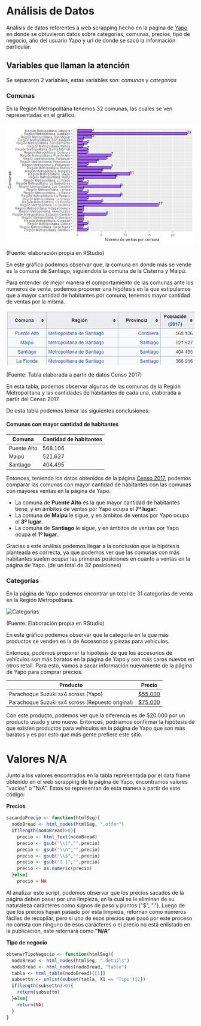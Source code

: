 # Análisis de Datos 

Análisis de datos referentes a web scrapping hecho en la página de [Yapo](https://www.yapo.cl/region_metropolitana?ca=15_s&o=) en donde se obtuvieron datos sobre categorías, comunas, precios, tipo de negocio, año del usuario Yapo y url de donde se sacó la información particular. 

## Variables que llaman la atención

Se separaron 2 variables, estas variables son: *comunas* y *categorías* 

### Comunas 

En la Región Metropolitana tenemos 32 comunas, las cuales se ven representadas en el gráfico. 

![Comunas](https://raw.githubusercontent.com/Xiomycv/TrabajoGraficos/master/Gráfico_comunas.png)

(Fuente: elaboración propia en RStudio)

En este gráfico podemos observar que, la comuna en donde más se vende es la comuna de Santiago, siguiéndola la comuna de la Cisterna y Maipú.

Para entender de mejor manera el comportamiento de las comunas ante los numeros de venta, podemos proponer una hipótesis en la que estipulamos que a mayor cantidad de habitantes por comuna, tenemos mayor cantidad de ventas por la misma. 

![Habitantes por comuna](https://github.com/Xiomycv/TrabajoGraficos/blob/master/Tabladecomunasyhabitantes.png)

(Fuente: Tabla elaborada a partir de datos Censo 2017)

En esta tabla, podemos observar algunas de las comunas de la Región Metropolitana y las cantidades de habitantes de cada una, elaborada a partir del Censo 2017.

De esta tabla podemos tomar las siguientes conclusiones: 

#### Comunas con mayor cantidad de habitantes

| Comuna | Cantidad de habitantes |
| ------------- | ------------- |
| Puente Alto  | 568.106  |
| Maipú  | 521.627  |
| Santiago  | 404.495 |


Entonces, teniendo los datos obtenidos de la página [Censo 2017](http://www.censo2017.cl/descargue-aqui-resultados-de-comunas/), podemos comparar las comunas con mayor cantidad de habitantes con las comunas con mayores ventas en la página de Yapo. 

+ La comuna de **Puente Alto** es la que mayor cantidad de habitantes tiene, y en ámbitos de ventas por Yapo ocupa el **7º lugar**.
+ La comuna de **Maipú** le sigue, y en ámbitos de ventas por Yapo ocupa el **3º lugar**.
+ La comuna de **Santiago** le sigue, y en ámbitos de ventas por Yapo ocupa el **1º lugar**. 

Gracias a este análisis podemos llegar a la conclusión que la hipótesis planteada es correcta, ya que podemos ver que las comunas con más habitantes suelen ocupar las primeras posiciones en cuanto a ventas en la página de Yapo. (de un total de 32 posiciones)

### Categorías 

En la página de Yapo podemos encontrar un total de 31 categorías de venta en la Región Metropolitana. 

![Categorias](https://raw.githubusercontent.com/Xiomycv/TrabajoGraficos/master/Gráfico_categorias.png)

(Fuente: Elaboración propia en RStudio)

En este gráfico podemos observar que la categoría en la que más productos se venden es la de Accesorios y piezas para vehículos.

Entonces, podemos proponer la hipótesis de que los accesorios de vehículos son más baratos en la página de Yapo y son más caros nuevos en otros retail. 
Para esto, vamos a sacar información nuevamente de la página de Yapo para comprar precios. 

| Producto | Precio |
| ------------- | ------------- |
| Parachoque Suzuki sx4 scross (Yapo) | [$55.000](https://www.yapo.cl/region_metropolitana/accesorios_vehiculos/parachoque_suzuki_sx4_scross_envio_regiones_73763604.htm?ca=15_s&oa=73763604&xsp=31)  |
| Parachoque Suzuki sx4 scross (Repuesto original) | [$75.000](https://repuestosoriginales.cl/parachoque/5307-parachoque-delantero-suzuki-sx4-s-cross-08-11.html)  |

Con este producto, podemos ver que la diferencia es de $20.000 por un producto usado y uno nuevo. Entonces, podríamos confirmar la hipótesis de que existen productos para vehículos en la página de Yapo que son más baratos y es por esto que más gente prefiere este sitio. 


# Valores N/A

Junto a los valores encontrados en la tabla representada por el data frame obtenido en el web scrapping de la página de Yapo, encontramos valores "vacíos" o "N/A".
Estos se representan de esta manera a partir de este código:

**Precios**
```r
sacandoPrecio <- function(htmlSeg){
  nodoBread <- html_nodes(htmlSeg, ".offer")
  if(length(nodoBread)>0){
    precio <- html_text(nodoBread)
    precio <- gsub("\\t","",precio)
    precio <- gsub("\\n","",precio)
    precio <- gsub("\\$","",precio)
    precio <- gsub("[.]","",precio)
    precio <- as.numeric(precio)
  }else{
    precio = NA
```
Al analizar este script, podemos observar que los precios sacados de la página deben pasar por una limpieza, en la cual se le eliminan de su naturaleza carácteres como signos de peso y puntos ("$", "."). 
Luego de que los precios hayan pasado por esta limpieza, retornan como números fáciles de recopilar, pero si uno de esos precios que pasó por este proceso no consta con ninguno de esos carácteres o el precio no está enlistado en la publicación, este retornará como **"N/A"**

**Tipo de negocio**
```r
obtenerTipoNegocio <- function(htmlSeg){
  nodoBread <- html_nodes(htmlSeg, ".details")
  nodoBread <- html_nodes(nodoBread, "table")
  tabla <- html_table(nodoBread)[[1]]
  subsettn <- unlist(subset(tabla, X1 == 'Tipo')[2])
  if(length(subsettn)>0){
    return(subsettn)
  }else{
    return(NA)
  }
}
```




